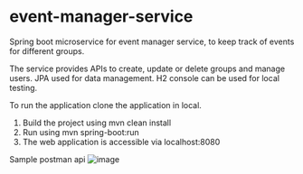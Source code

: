 # event-manager-service
Spring boot microservice for event manager service, to keep track of events for different groups.

The service provides APIs to create, update or delete groups and manage users.
JPA used for data management. H2 console can be used for local testing.

To run the application clone the application in local.

1. Build the project using mvn clean install
2. Run using mvn spring-boot:run
3. The web application is accessible via localhost:8080

Sample postman api 
![image](https://github.com/Abinandan02/event-manager-service/assets/82743546/efeaf161-fba8-4a86-adc2-6e27132b8185)
